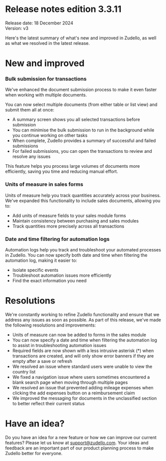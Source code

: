 # Release notes edition 3.3.11

Release date: 18 December 2024  
Version: v3

Here's the latest summary of what's new and improved in Zudello, as well as what we resolved in the latest release.

# New and improved

### Bulk submission for transactions

We've enhanced the document submission process to make it even faster when working with multiple documents.

You can now select multiple documents (from either table or list view) and submit them all at once:

- A summary screen shows you all selected transactions before submission
- You can minimise the bulk submission to run in the background while you continue working on other tasks
- When complete, Zudello provides a summary of successful and failed submissions
- For failed submissions, you can open the transactions to review and resolve any issues

This feature helps you process large volumes of documents more efficiently, saving you time and reducing manual effort.

### Units of measure in sales forms

Units of measure help you track quantities accurately across your business. We've expanded this functionality to include sales documents, allowing you to:

- Add units of measure fields to your sales module forms
- Maintain consistency between purchasing and sales modules
- Track quantities more precisely across all transactions

### Date and time filtering for automation logs

Automation logs help you track and troubleshoot your automated processes in Zudello. You can now specify both date and time when filtering the automation log, making it easier to:

- Isolate specific events
- Troubleshoot automation issues more efficiently
- Find the exact information you need

# Resolutions

We're constantly working to refine Zudello functionality and ensure that we address any issues as soon as possible. As part of this release, we've made the following resolutions and improvements:

- Units of measure can now be added to forms in the sales module
- You can now specify a date and time when filtering the automation log to assist in troubleshooting automation issues
- Required fields are now shown with a less intrusive asterisk (\*) when transactions are created, and will only show error banners if they are empty after a save or refresh
- We resolved an issue where standard users were unable to view the country list
- We fixed a navigation issue where users sometimes encountered a blank search page when moving through multiple pages
- We resolved an issue that prevented adding mileage expenses when clicking the add expenses button on a reimbursement claim
- We improved the messaging for documents in the unclassified section to better reflect their current status

# Have an idea?

Do you have an idea for a new feature or how we can improve our current features? Please let us know at [support@zudello.com](mailto:support@zudello.com). Your ideas and feedback are an important part of our product planning process to make Zudello better for everyone.